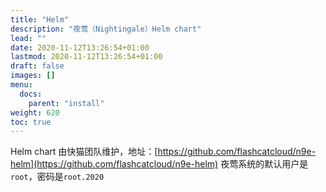 ```yaml
---
title: "Helm"
description: "夜莺（Nightingale）Helm chart"
lead: ""
date: 2020-11-12T13:26:54+01:00
lastmod: 2020-11-12T13:26:54+01:00
draft: false
images: []
menu:
  docs:
    parent: "install"
weight: 620
toc: true
---
```


Helm chart 由快猫团队维护，地址：[https://github.com/flashcatcloud/n9e-helm](https://github.com/flashcatcloud/n9e-helm) 夜莺系统的默认用户是`root`，密码是`root.2020`
